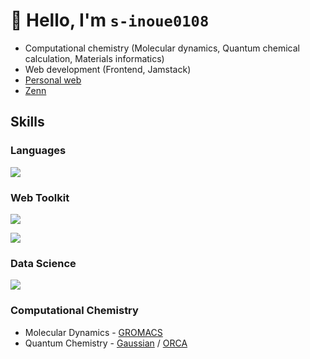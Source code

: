# 👋 Hello, I'm `s-inoue0108`

- Computational chemistry (Molecular dynamics, Quantum chemical calculation, Materials informatics)
- Web development (Frontend, Jamstack)
- [Personal web](https://siwl.dev)
- [Zenn](https://zenn.dev/s_inoue0108)

## Skills

### Languages

![](https://skillicons.dev/icons?i=html,css,js,ts,py,bash)

### Web Toolkit

![](https://skillicons.dev/icons?i=md,tailwind,sass,nodejs,vue,solidjs,nuxtjs,astro)

![](https://skillicons.dev/icons?i=vscode,obsidian,npm,yarn,vite,git,github,cloudflare,vercel)

### Data Science

![](https://skillicons.dev/icons?i=sklearn,pytorch,r,anaconda)

### Computational Chemistry

- Molecular Dynamics - [GROMACS](https://www.gromacs.org/)
- Quantum Chemistry - [Gaussian](https://gaussian.com/) / [ORCA](https://www.faccts.de/orca/)
